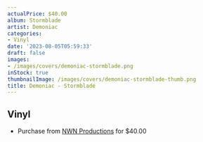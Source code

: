 ```yaml
---
actualPrice: $40.00
album: Stormblade
artist: Demoniac
categories:
- Vinyl
date: '2023-08-05T05:59:33'
draft: false
images:
- /images/covers/demoniac-stormblade.png
inStock: true
thumbnailImage: /images/covers/demoniac-stormblade-thumb.png
title: Demoniac - Stormblade
---
```


## Vinyl
* Purchase from [NWN Productions](http://shop.nwnprod.com/index.php?route=product/product&path=75&product_id=37866&sort=pd.name&order=ASC) for $40.00
